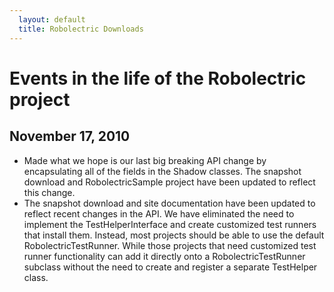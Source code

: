 ```yaml
---
  layout: default
  title: Robolectric Downloads
---
```


# Events in the life of the Robolectric project

## November 17, 2010
* Made what we hope is our last big breaking API change by encapsulating all of the fields in the Shadow classes. The
snapshot download and RobolectricSample project have been updated to reflect this change.
* The snapshot download and site documentation have been updated to reflect recent changes in the API. We have eliminated
the need to implement the TestHelperInterface and create customized test runners that install them. Instead, most
projects should be able to use the default RobolectricTestRunner. While those projects that need customized test
runner functionality can add it directly onto a RobolectricTestRunner subclass without the need to
create and register a separate TestHelper class.

